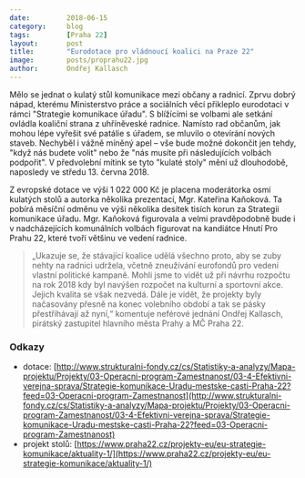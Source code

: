 ```yaml
---
date:         2018-06-15
category:     blog
tags:         [Praha 22]
layout:       post
title:        "Eurodotace pro vládnoucí koalici na Praze 22" 
image:        posts/proprahu22.jpg
author:       Ondřej Kallasch
---
```


Mělo se jednat o kulatý stůl komunikace mezi občany a radnicí. Zprvu dobrý nápad, kterému Ministerstvo práce a sociálních věcí přikleplo eurodotaci v rámci "Strategie komunikace úřadu". S blížícími se volbami ale setkání ovládla koaliční strana z uhříněveské radnice. Namísto rad občanům, jak mohou lépe vyřešit své patálie s úřadem, se mluvilo o otevírání nových staveb. Nechyběl i vážně míněný apel – vše bude možné dokončit jen tehdy, "když nás budete volit" nebo že "nás musíte při následujících volbách podpořit". V předvolební mítink se tyto "kulaté stoly" mění už dlouhodobě, naposledy ve středu 13. června 2018.

Z evropské dotace ve výši 1 022 000 Kč je placena moderátorka osmi kulatých stolů a autorka několika prezentací, Mgr. Kateřina Kaňoková. Ta pobírá měsíční odměnu ve výši několika desítek tisích korun za Strategii komunikace úřadu. Mgr. Kaňoková figurovala a velmi pravděpodobně bude i v nadcházejících komunálních volbách figurovat na kandiátce Hnutí Pro Prahu 22, které tvoří většinu ve vedení radnice. 

> „Ukazuje se, že stávající koalice udělá všechno proto, aby se zuby nehty na radnici udržela, včetně zneužívání eurofondů pro vedení vlastní politické kampaně. Mohli jsme to vidět už při návrhu rozpočtu na rok 2018 kdy byl navýšen rozpočet na kulturní a sportovní akce. Jejich kvalita se však nezvedá. Dále je vidět, že projekty byly načasovány přesně na konec volebního období a tak se pásky přestřihávají až nyní,“ komentuje neférové jednání Ondřej Kallasch, pirátský zastupitel hlavního města Prahy a MČ Praha 22. 

### Odkazy 

* dotace: [http://www.strukturalni-fondy.cz/cs/Statistiky-a-analyzy/Mapa-projektu/Projekty/03-Operacni-program-Zamestnanost/03-4-Efektivni-verejna-sprava/Strategie-komunikace-Uradu-mestske-casti-Praha-22?feed=03-Operacni-program-Zamestnanost](http://www.strukturalni-fondy.cz/cs/Statistiky-a-analyzy/Mapa-projektu/Projekty/03-Operacni-program-Zamestnanost/03-4-Efektivni-verejna-sprava/Strategie-komunikace-Uradu-mestske-casti-Praha-22?feed=03-Operacni-program-Zamestnanost)
* projekt stolů: [https://www.praha22.cz/projekty-eu/eu-strategie-komunikace/aktuality-1/](https://www.praha22.cz/projekty-eu/eu-strategie-komunikace/aktuality-1/)
